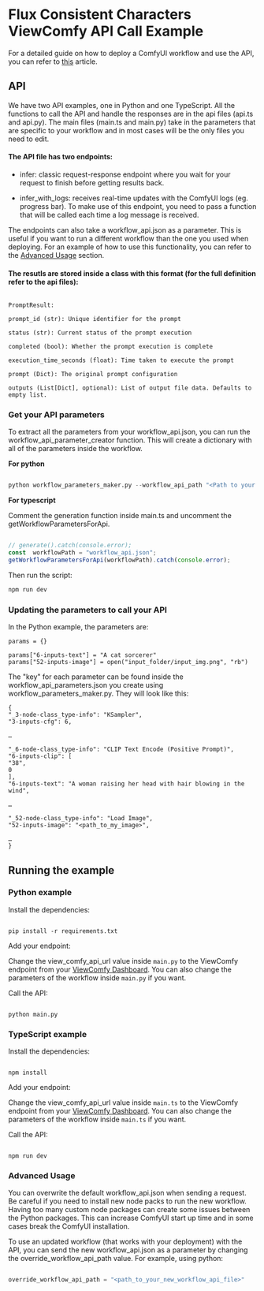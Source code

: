 # Flux Consistent Characters ViewComfy API Call Example

For a detailed guide on how to deploy a ComfyUI workflow and use the API, you can refer to [this](https://medium.com/@guillaume.bieler/integrate-comfyui-workflows-into-your-apps-a-guide-to-the-viewcomfy-api-981319b16c66) article.

## API

We have two API examples, one in Python and one TypeScript. All the functions to call the API and handle the responses are in the api files (api.ts and api.py). The main files (main.ts and main.py) take in the parameters that are specific to your workflow and in most cases will be the only files you need to edit.

#### The API file has two endpoints:

- infer: classic request-response endpoint where you wait for your request to finish before getting results back. 

- infer_with_logs: receives real-time updates with the ComfyUI logs (eg. progress bar). To make use of this endpoint, you need to pass a function that will be called each time a log message is received.

The endpoints can also take a workflow_api.json as a parameter. This is useful if you want to run a different workflow than the one you used when deploying. For an example of how to use this functionality, you can refer to the [Advanced Usage](#advanced-usage) section.

  
#### The resutls are stored inside a class with this format (for the full definition refer to the api files):

```

PromptResult:

prompt_id (str): Unique identifier for the prompt

status (str): Current status of the prompt execution

completed (bool): Whether the prompt execution is complete

execution_time_seconds (float): Time taken to execute the prompt

prompt (Dict): The original prompt configuration

outputs (List[Dict], optional): List of output file data. Defaults to empty list.

```

### Get your API parameters

To extract all the parameters from your workflow_api.json, you can run the workflow_api_parameter_creator function. This will create a dictionary with all of the parameters inside the workflow.

**For python**

  

```python

python workflow_parameters_maker.py --workflow_api_path "<Path to your workflow_api.json file>"

```
**For typescript** 

Comment the generation function inside main.ts and uncomment the getWorkflowParametersForApi.

```typescript

// generate().catch(console.error);
const  workflowPath = "workflow_api.json";
getWorkflowParametersForApi(workflowPath).catch(console.error);

```

Then run the script:
```typescript
npm run dev
```
  

### Updating the parameters to call your API

In the Python example, the parameters are:
  

```
params = {}

params["6-inputs-text"] = "A cat sorcerer"
params["52-inputs-image"] = open("input_folder/input_img.png", "rb")

```

The "key" for each parameter can be found inside the workflow_api_parameters.json you create using workflow_parameters_maker.py. They will look like this:

```
{  
"_3-node-class_type-info": "KSampler",  
"3-inputs-cfg": 6,  
  
…  
  
"_6-node-class_type-info": "CLIP Text Encode (Positive Prompt)",  
"6-inputs-clip": [  
"38",  
0  
],  
"6-inputs-text": "A woman raising her head with hair blowing in the wind",  
  
…  
  
"_52-node-class_type-info": "Load Image",  
"52-inputs-image": "<path_to_my_image>",  
  
…  
}

```


## Running the example

 ### Python example

Install the dependencies:

```

pip install -r requirements.txt

```

Add your endpoint:

  

Change the view_comfy_api_url value inside `main.py` to the ViewComfy endpoint from your [ViewComfy Dashboard](https://app.viewcomfy.com). You can also change the parameters of the workflow inside `main.py` if you want.

Call the API:

```

python main.py

```


### TypeScript example

Install the dependencies:

```

npm install

```

  

Add your endpoint:

  

Change the view_comfy_api_url value inside `main.ts` to the ViewComfy endpoint from your [ViewComfy Dashboard](https://app.viewcomfy.com). You can also change the parameters of the workflow inside `main.ts` if you want.

  

Call the API:

  

```

npm run dev

```
  

<a  id="advanced-usage"></a>

### Advanced Usage

  

You can overwrite the default workflow_api.json when sending a request. Be careful if you need to install new node packs to run the new workflow. Having too many custom node packages can create some issues between the Python packages. This can increase ComfyUI start up time and in some cases break the ComfyUI installation.

To use an updated workflow (that works with your deployment) with the API, you can send the new workflow_api.json as a parameter by changing the override_workflow_api_path value. For example, using python:

```python

override_workflow_api_path = "<path_to_your_new_workflow_api_file>"

```
